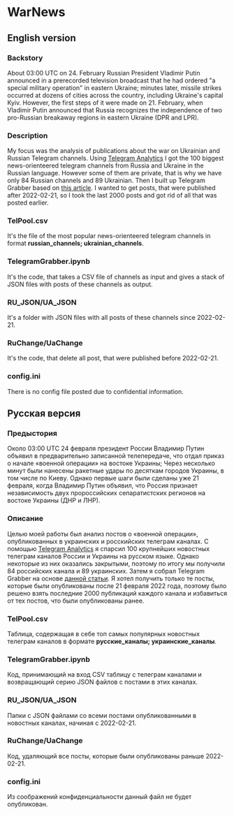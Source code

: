 # WarNews
## English version
### Backstory
About 03:00 UTC on 24. February Russian President Vladimir Putin announced in a prerecorded television broadcast that he had ordered "a special military operation" in eastern Ukraine; minutes later, missile strikes occurred at dozens of cities across the country, including Ukraine's capital Kyiv. However, the first steps of it were made on 21. February, when Vladimir Putin announced that Russia recognizes the independence of two pro-Russian breakaway regions in eastern Ukraine (DPR and LPR).  
### Description
My focus was the analysis of publications about the war on Ukrainian and Russian Telegram channels. Using [Telegram Analytics](https://tgstat.com) I got the 100 biggest news-orienteered telegram channels from Russia and Ukraine in the Russian language. However some of them are private, that is why we have only 84 Russian channels and 89 Ukrainian. Then I built up Telegram Grabber based on [this article](https://proglib.io/p/pishem-prostoy-grabber-dlya-telegram-chatov-na-python-2019-11-06). I wanted to get posts, that were published after 2022-02-21, so I took the last 2000 posts and got rid of all that was posted earlier.
### TelPool.csv
It's the file of the most popular news-orienteered telegram channels in format **russian_channels; ukrainian_channels**.
### TelegramGrabber.ipynb
It's the code, that takes a CSV file of channels as input and gives a stack of JSON files with posts of these channels as output.
### RU_JSON/UA_JSON
It's a folder with JSON files with all posts of these channels since 2022-02-21.
### RuChange/UaChange
It's the code, that delete all post, that were published before 2022-02-21.
### config.ini
There is no config file posted due to confidential information.
## Русская версия
### Предыстория
Около 03:00 UTC 24 февраля президент России Владимир Путин объявил в предварительно записанной телепередаче, что отдал приказ о начале «военной операции» на востоке Украины; Через несколько минут были нанесены ракетные удары по десяткам городов Украины, в том числе по Киеву. Однако первые шаги были сделаны уже 21 февраля, когда Владимир Путин объявил, что Россия признает независимость двух пророссийских сепаратистских регионов на востоке Украины (ДНР и ЛНР).
### Описание
Целью моей работы был анализ постов о «военной операции», опубликованных в украинских и росскийских телеграм каналах. С помощью [Telegram Analytics](https://tgstat.com) я спарсил 100 крупнейших новостных телеграм каналов России и Украины на русском языке. Однако некоторые из них оказались закрытыми, поэтому по итогу мы получили 84 российских канала и 89 украинских. Затем я собрал Telegram Grabber на основе [данной статьи](https://proglib.io/p/pishem-prostoy-grabber-dlya-telegram-chatov-na-python-2019-11-06). Я хотел получить только те посты, которые были опубликованы после 21 февраля 2022 года, поэтому было решено взять последние 2000 публикаций каждого канала и избавиться от тех постов, что были опубликованы ранее.
### TelPool.csv
Таблица, содержащая в себе топ самых популярных новостных телеграм каналов в формате **русские_каналы; украинские_каналы**.
### TelegramGrabber.ipynb
Код, принимающий на вход CSV таблицу с телеграм каналами и возвращающий серию JSON файлов с постами в этих каналах.
### RU_JSON/UA_JSON
Папки с JSON файлами со всеми постами опубликованными в новостных каналах, начиная с 2022-02-21.
### RuChange/UaChange
Код, удаляющий все посты, которые были опубликованы раньше 2022-02-21.
### config.ini
Из соображений конфиденциальности данный файл не будет опубликован.

